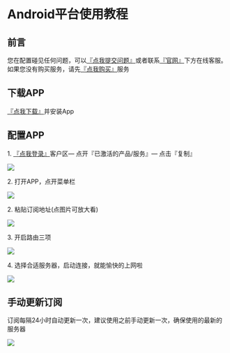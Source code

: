 # Android平台使用教程

## 前言

您在配置碰见任何问题，可以[『点我提交问题』](https://www.lengjiao.me/submitticket.php)或者联系[『官网』](https://www.lengjiao.me)下方在线客服。如果您没有购买服务，请先[『点我购买』](https://www.lengjiao.me/cart.php)服务

## 下载APP

[『点我下载』](https://download.fastgit.org/XTLS/AnXray/releases/download/0.4-rc06/AX-0.4-rc06-arm64-v8a.apk)并安装App

## 配置APP

1\. [『点我登录』](https://www.lengjiao.me/clientarea.php)客户区— 点开『已激活的产品/服务』— 点击『复制』

![](https://cdn.jsdelivr.net/gh/LengJiaoSupport/LengJiaoSupport/2v/DocsPictures/a00.png)

2\. 打开APP，点开菜单栏

![](https://cdn.jsdelivr.net/gh/LengJiaoSupport/LengJiaoSupport/2v/DocsPictures/a01.png)

2\. 粘贴订阅地址(点图片可放大看)

![](https://cdn.jsdelivr.net/gh/LengJiaoSupport/LengJiaoSupport/2v/DocsPictures/a02.png)

3\. 开启路由三项

![](https://cdn.jsdelivr.net/gh/LengJiaoSupport/LengJiaoSupport/2v/DocsPictures/a03.png)

4\. 选择合适服务器，启动连接，就能愉快的上网啦

![](https://cdn.jsdelivr.net/gh/LengJiaoSupport/LengJiaoSupport/2v/DocsPictures/a04.png)

## 手动更新订阅

订阅每隔24小时自动更新一次，建议使用之前手动更新一次，确保使用的最新的服务器

![](https://cdn.jsdelivr.net/gh/LengJiaoSupport/LengJiaoSupport/2v/DocsPictures/a05.png)
